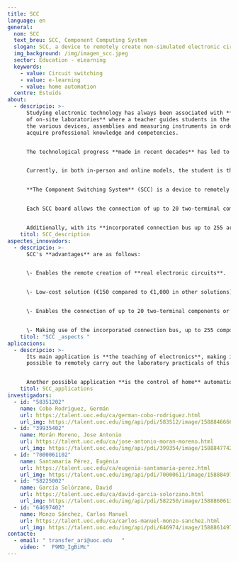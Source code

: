 ```yaml
---
title: SCC
language: en
general:
  nom: SCC
  text_breu: SCC, Component Computing System
  slogan: SCC, a device to remotely create non-simulated electronic circuits.
  img_background: /img/imagen_scc.jpeg
  sector: Education - eLearning
  keywords:
    - value: Circuit switching
    - value: e-learning
    - value: home automation
  centre: Estuids
about:
  - descripcio: >-
      Studying electronic technology has always been associated with **the use
      of on-site laboratories** where a teacher guides students in the use of
      the various devices, assemblies and measuring instruments in order to
      acquire professional knowledge and competencies.


      The technological progress **made in recent decades** has led to significant changes in pedagogical teaching-learning models, opening the door to the virtual (or distance) teaching of technological competencies, including those in the field of electronics. 


      Currently, in both in-person and online models, the student is the fundamental pillar of the teaching-learning process and it is essential to **provide new tools** for the acquisition of these competencies. Consequently, there is a need for a device that at least partially solves the aforementioned problems. 


      **The Component Switching System** (SCC) is a device to remotely create real (not simulated) electronic circuits that has been designed to address the limitations of current products, such as Visir. SCC aims to be a tool for the dynamic choice of electronic elements to create a circuit at low cost, given that the cost of each SCC board is approximately €150, while for other solutions it may be around €1,000. 


      Each SCC board allows the connection of up to 20 two-terminal components or up to 10 three-terminal components to a standard PC without any additional machinery and without any specific equipment, such as National Instruments. 


      Additionally, with its **incorporated connection bus up to 255 arrays** can be connected. It is also easy to use, as it is only necessary to place the components in the array, without having to directly wire them up.
    titol: SCC_description 
aspectes_innovadors:
  - descripcio: >-
      SCC's **advantages** are as follows: 


      \- Enables the remote creation of **real electronic circuits**. 


      \- Low-cost solution (€150 compared to €1,000 in other solutions). 


      \- Enables the connection of up to 20 two-terminal components or up to 10 three-terminal components **without any additional machinery**.


      \- Making use of the incorporated connection bus, up to 255 component arrays can be connected.
    titol: "SCC _aspects "
aplicacions:
  - descripcio: >-
      Its main application is **the teaching of electronics**, making it
      possible to remotely carry out the laboratory practicals of this subject. 


      Another possible application **is the control of home** automation devices.
    titol: SCC_applications
investigadors:
  - id: "58351202"
    name: Cobo Rodríguez, Germán
    url: https://talent.uoc.edu/ca/german-cobo-rodriguez.html
    url_img: https://talent.uoc.edu/img/api/pdi/583512/image/1588846666246
  - id: "39935402"
    name: Morán Moreno, Jose Antonio
    url: https://talent.uoc.edu/ca/jose-antonio-moran-moreno.html
    url_img: https://talent.uoc.edu/img/api/pdi/399354/image/1588847742038
  - id: "7000061102"
    name: Santamaria Pérez, Eugènia
    url: https://talent.uoc.edu/ca/eugenia-santamaria-perez.html
    url_img: https://talent.uoc.edu/img/api/pdi/70000611/image/1588849761330
  - id: "58225002"
    name: García Solórzano, David
    url: https://talent.uoc.edu/ca/david-garcia-solorzano.html
    url_img: https://talent.uoc.edu/img/api/pdi/582250/image/1588860613822
  - id: "64697402"
    name: Monzo Sánchez, Carlos Manuel
    url: https://talent.uoc.edu/ca/carlos-manuel-monzo-sanchez.html
    url_img: https://talent.uoc.edu/img/api/pdi/646974/image/1588861497239
contacte:
  - email: " transfer_ari@uoc.edu   "
    video: "  F9MD_IgBiMc"
---
```


